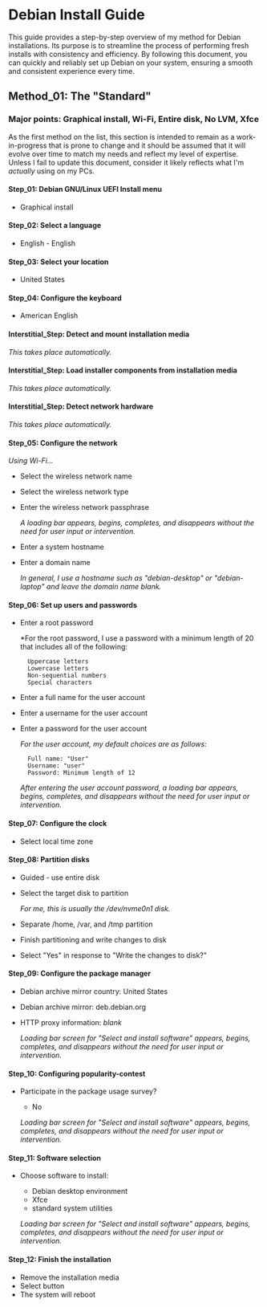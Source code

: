 # Debian Install Guide
This guide provides a step-by-step overview of my method for Debian installations. Its purpose is to streamline the process of performing fresh installs with consistency and efficiency. By following this document, you can quickly and reliably set up Debian on your system, ensuring a smooth and consistent experience every time.
## Method_01: The "Standard"
### Major points: Graphical install, Wi-Fi, Entire disk, No LVM, Xfce
As the first method on the list, this section is intended to remain as a work-in-progress that is prone to change and it should be assumed that it will evolve over time to match my needs and reflect my level of expertise. Unless I fail to update this document, consider it likely reflects what I'm *actually* using on my PCs.
#### Step_01: Debian GNU/Linux UEFI Install menu
- Graphical install
#### Step_02: Select a language
- English - English
#### Step_03: Select your location
- United States
#### Step_04: Configure the keyboard
- American English
#### Interstitial_Step: Detect and mount installation media
*This takes place automatically.*
#### Interstitial_Step: Load installer components from installation media
*This takes place automatically.*
#### Interstitial_Step: Detect network hardware
*This takes place automatically.*
#### Step_05: Configure the network
*Using Wi-Fi...*
- Select the wireless network name
- Select the wireless network type
- Enter the wireless network passphrase

    *A loading bar appears, begins, completes, and disappears without the need for user input or intervention.*

- Enter a system hostname
- Enter a domain name

    *In general, I use a hostname such as "debian-desktop" or "debian-laptop" and leave the domain name blank.*
#### Step_06: Set up users and passwords
- Enter a root password

    *For the root password, I use a password with a minimum length of 20 that includes all of the following:
        
        Uppercase letters
        Lowercase letters
        Non-sequential numbers
        Special characters
    
- Enter a full name for the user account
- Enter a username for the user account
- Enter a password for the user account

    *For the user account, my default choices are as follows:*

        Full name: "User"
        Username: "user"
        Password: Minimum length of 12

    *After entering the user account password, a loading bar appears, begins, completes, and disappears without the need for user input or intervention.*

#### Step_07: Configure the clock
- Select local time zone

#### Step_08: Partition disks
- Guided - use entire disk
- Select the target disk to partition

    *For me, this is usually the /dev/nvme0n1 disk.*

- Separate /home, /var, and /tmp partition
- Finish partitioning and write changes to disk
- Select "Yes" in response to "Write the changes to disk?"

#### Step_09: Configure the package manager
- Debian archive mirror country: United States
- Debian archive mirror: deb.debian.org
- HTTP proxy information: *blank*

    *Loading bar screen for "Select and install software" appears, begins, completes, and disappears without the need for user input or intervention.*

#### Step_10: Configuring popularity-contest
- Participate in the package usage survey?
    - No

    *Loading bar screen for "Select and install software" appears, begins, completes, and disappears without the need for user input or intervention.*

#### Step_11: Software selection
- Choose software to install:
    - Debian desktop environment
    - Xfce
    - standard system utilities

    *Loading bar screen for "Select and install software" appears, begins, completes, and disappears without the need for user input or intervention.*

#### Step_12: Finish the installation
- Remove the installation media
- Select <Continue> button
- The system will reboot